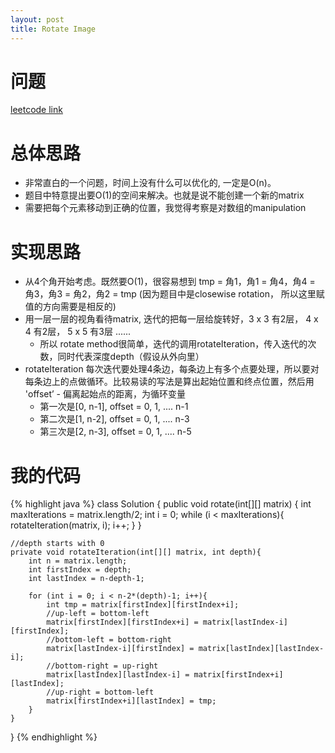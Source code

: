 ```yaml
---
layout: post
title: Rotate Image
---
```


# 问题
[leetcode link](https://leetcode.com/problems/rotate-image/description/)

# 总体思路
- 非常直白的一个问题，时间上没有什么可以优化的, 一定是O(n)。
- 题目中特意提出要O(1)的空间来解决。也就是说不能创建一个新的matrix
- 需要把每个元素移动到正确的位置，我觉得考察是对数组的manipulation

# 实现思路
- 从4个角开始考虑。既然要O(1)，很容易想到 tmp = 角1，角1 = 角4，角4 = 角3，角3 = 角2，角2 = tmp (因为题目中是closewise rotation， 所以这里赋值的方向需要是相反的)
- 用一层一层的视角看待matrix, 迭代的把每一层给旋转好，3 x 3 有2层， 4 x 4 有2层， 5 x 5 有3层 ......  
    - 所以 rotate method很简单，迭代的调用rotateIteration，传入迭代的次数，同时代表深度depth（假设从外向里）
- rotateIteration 每次迭代要处理4条边，每条边上有多个点要处理，所以要对每条边上的点做循环。比较易读的写法是算出起始位置和终点位置，然后用 'offset’ - 偏离起始点的距离，为循环变量
    - 第一次是[0, n-1], offset = 0, 1, .... n-1
    - 第二次是[1, n-2], offset = 0, 1, .... n-3
    - 第三次是[2, n-3], offset = 0, 1, .... n-5

# 我的代码

{% highlight java %}
class Solution {
    public void rotate(int[][] matrix) {
        int maxIterations = matrix.length/2;
        int i = 0;
        while (i < maxIterations){
            rotateIteration(matrix, i);
            i++;
        }
    }
    
    //depth starts with 0
    private void rotateIteration(int[][] matrix, int depth){
        int n = matrix.length;
        int firstIndex = depth;
        int lastIndex = n-depth-1;
        
        for (int i = 0; i < n-2*(depth)-1; i++){
            int tmp = matrix[firstIndex][firstIndex+i];
            //up-left = bottom-left
            matrix[firstIndex][firstIndex+i] = matrix[lastIndex-i][firstIndex];
            //bottom-left = bottom-right
            matrix[lastIndex-i][firstIndex] = matrix[lastIndex][lastIndex-i];
            //bottom-right = up-right
            matrix[lastIndex][lastIndex-i] = matrix[firstIndex+i][lastIndex];
            //up-right = bottom-left
            matrix[firstIndex+i][lastIndex] = tmp;
        }
    }
}
{% endhighlight %}